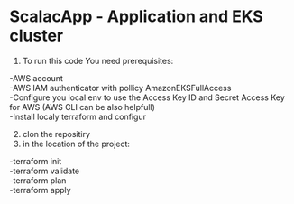 # ScalacApp - Application and EKS cluster

1. To run this code You need prerequisites:

-AWS account  
-AWS IAM authenticator with pollicy AmazonEKSFullAccess  
-Configure you local env to use the Access Key ID and Secret Access Key for AWS (AWS CLI can be also helpfull)  
-Install localy terraform and configur  

2. clon the repositiry
3. in the location of the project:

-terraform init  
-terraform validate  
-terraform plan  
-terraform apply  




